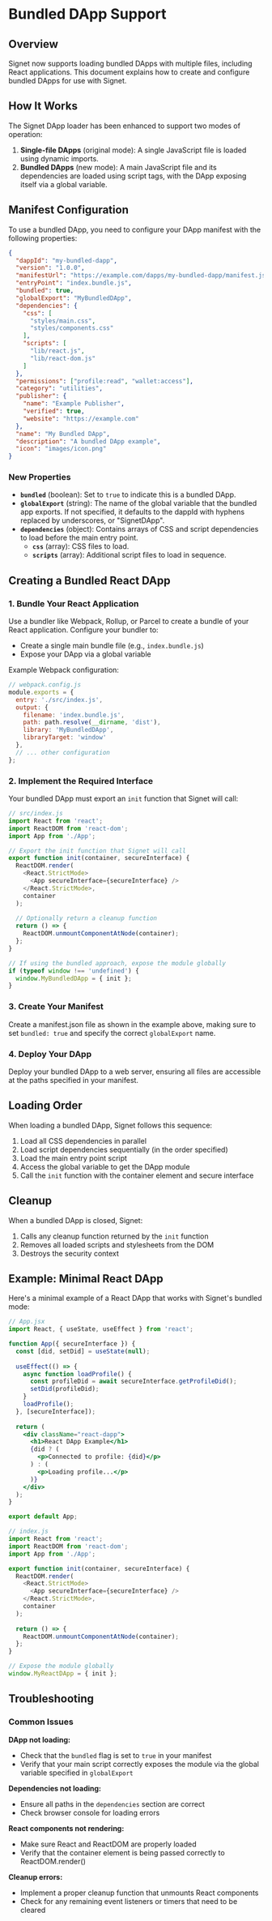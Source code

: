 # Bundled DApp Support

## Overview

Signet now supports loading bundled DApps with multiple files, including React applications. This document explains how to create and configure bundled DApps for use with Signet.

## How It Works

The Signet DApp loader has been enhanced to support two modes of operation:

1. **Single-file DApps** (original mode): A single JavaScript file is loaded using dynamic imports.
2. **Bundled DApps** (new mode): A main JavaScript file and its dependencies are loaded using script tags, with the DApp exposing itself via a global variable.

## Manifest Configuration

To use a bundled DApp, you need to configure your DApp manifest with the following properties:

```json
{
  "dappId": "my-bundled-dapp",
  "version": "1.0.0",
  "manifestUrl": "https://example.com/dapps/my-bundled-dapp/manifest.json",
  "entryPoint": "index.bundle.js",
  "bundled": true,
  "globalExport": "MyBundledDApp",
  "dependencies": {
    "css": [
      "styles/main.css",
      "styles/components.css"
    ],
    "scripts": [
      "lib/react.js",
      "lib/react-dom.js"
    ]
  },
  "permissions": ["profile:read", "wallet:access"],
  "category": "utilities",
  "publisher": {
    "name": "Example Publisher",
    "verified": true,
    "website": "https://example.com"
  },
  "name": "My Bundled DApp",
  "description": "A bundled DApp example",
  "icon": "images/icon.png"
}
```

### New Properties

- **`bundled`** (boolean): Set to `true` to indicate this is a bundled DApp.
- **`globalExport`** (string): The name of the global variable that the bundled app exports. If not specified, it defaults to the dappId with hyphens replaced by underscores, or "SignetDApp".
- **`dependencies`** (object): Contains arrays of CSS and script dependencies to load before the main entry point.
  - **`css`** (array): CSS files to load.
  - **`scripts`** (array): Additional script files to load in sequence.

## Creating a Bundled React DApp

### 1. Bundle Your React Application

Use a bundler like Webpack, Rollup, or Parcel to create a bundle of your React application. Configure your bundler to:

- Create a single main bundle file (e.g., `index.bundle.js`)
- Expose your DApp via a global variable

Example Webpack configuration:

```javascript
// webpack.config.js
module.exports = {
  entry: './src/index.js',
  output: {
    filename: 'index.bundle.js',
    path: path.resolve(__dirname, 'dist'),
    library: 'MyBundledDApp',
    libraryTarget: 'window'
  },
  // ... other configuration
};
```

### 2. Implement the Required Interface

Your bundled DApp must export an `init` function that Signet will call:

```javascript
// src/index.js
import React from 'react';
import ReactDOM from 'react-dom';
import App from './App';

// Export the init function that Signet will call
export function init(container, secureInterface) {
  ReactDOM.render(
    <React.StrictMode>
      <App secureInterface={secureInterface} />
    </React.StrictMode>,
    container
  );
  
  // Optionally return a cleanup function
  return () => {
    ReactDOM.unmountComponentAtNode(container);
  };
}

// If using the bundled approach, expose the module globally
if (typeof window !== 'undefined') {
  window.MyBundledDApp = { init };
}
```

### 3. Create Your Manifest

Create a manifest.json file as shown in the example above, making sure to set `bundled: true` and specify the correct `globalExport` name.

### 4. Deploy Your DApp

Deploy your bundled DApp to a web server, ensuring all files are accessible at the paths specified in your manifest.

## Loading Order

When loading a bundled DApp, Signet follows this sequence:

1. Load all CSS dependencies in parallel
2. Load script dependencies sequentially (in the order specified)
3. Load the main entry point script
4. Access the global variable to get the DApp module
5. Call the `init` function with the container element and secure interface

## Cleanup

When a bundled DApp is closed, Signet:

1. Calls any cleanup function returned by the `init` function
2. Removes all loaded scripts and stylesheets from the DOM
3. Destroys the security context

## Example: Minimal React DApp

Here's a minimal example of a React DApp that works with Signet's bundled mode:

```jsx
// App.jsx
import React, { useState, useEffect } from 'react';

function App({ secureInterface }) {
  const [did, setDid] = useState(null);
  
  useEffect(() => {
    async function loadProfile() {
      const profileDid = await secureInterface.getProfileDid();
      setDid(profileDid);
    }
    loadProfile();
  }, [secureInterface]);
  
  return (
    <div className="react-dapp">
      <h1>React DApp Example</h1>
      {did ? (
        <p>Connected to profile: {did}</p>
      ) : (
        <p>Loading profile...</p>
      )}
    </div>
  );
}

export default App;
```

```javascript
// index.js
import React from 'react';
import ReactDOM from 'react-dom';
import App from './App';

export function init(container, secureInterface) {
  ReactDOM.render(
    <React.StrictMode>
      <App secureInterface={secureInterface} />
    </React.StrictMode>,
    container
  );
  
  return () => {
    ReactDOM.unmountComponentAtNode(container);
  };
}

// Expose the module globally
window.MyReactDApp = { init };
```

## Troubleshooting

### Common Issues

**DApp not loading:**
- Check that the `bundled` flag is set to `true` in your manifest
- Verify that your main script correctly exposes the module via the global variable specified in `globalExport`

**Dependencies not loading:**
- Ensure all paths in the `dependencies` section are correct
- Check browser console for loading errors

**React components not rendering:**
- Make sure React and ReactDOM are properly loaded
- Verify that the container element is being passed correctly to ReactDOM.render()

**Cleanup errors:**
- Implement a proper cleanup function that unmounts React components
- Check for any remaining event listeners or timers that need to be cleared